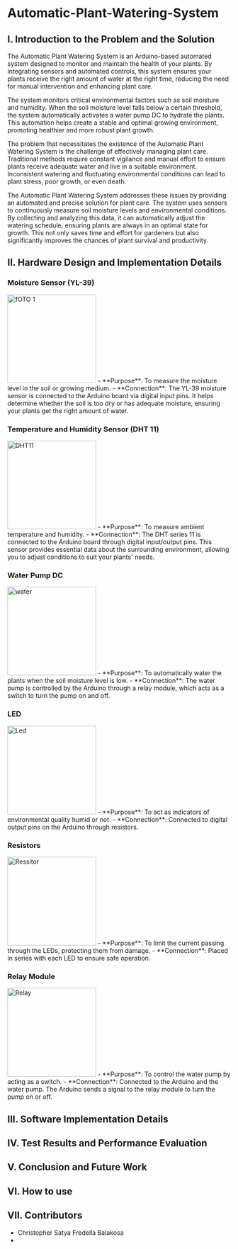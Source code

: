 # Automatic-Plant-Watering-System

## I. Introduction to the Problem and the Solution
The Automatic Plant Watering System is an Arduino-based automated system designed to monitor and maintain the health of your plants. By integrating sensors and automated controls, this system ensures your plants receive the right amount of water at the right time, reducing the need for manual intervention and enhancing plant care.

The system monitors critical environmental factors such as soil moisture and humidity. When the soil moisture level falls below a certain threshold, the system automatically activates a water pump DC to hydrate the plants. This automation helps create a stable and optimal growing environment, promoting healthier and more robust plant growth.

The problem that necessitates the existence of the Automatic Plant Watering System is the challenge of effectively managing plant care. Traditional methods require constant vigilance and manual effort to ensure plants receive adequate water and live in a suitable environment. Inconsistent watering and fluctuating environmental conditions can lead to plant stress, poor growth, or even death.

The Automatic Plant Watering System addresses these issues by providing an automated and precise solution for plant care. The system uses sensors to continuously measure soil moisture levels and environmental conditions. By collecting and analyzing this data, it can automatically adjust the watering schedule, ensuring plants are always in an optimal state for growth. This not only saves time and effort for gardeners but also significantly improves the chances of plant survival and productivity.

## II. Hardware Design and Implementation Details

### Moisture Sensor (YL-39)
<img src="https://github.com/XVORD/Automatic-Plant-Watering-System/assets/119683308/94af199a-b479-4f31-9556-8b296f3a98c9" alt="fOTO 1" width="200"/>
- **Purpose**: To measure the moisture level in the soil or growing medium.
- **Connection**: The YL-39 moisture sensor is connected to the Arduino board via digital input pins. It helps determine whether the soil is too dry or has adequate moisture, ensuring your plants get the right amount of water.

### Temperature and Humidity Sensor (DHT 11)
<img src="https://github.com/XVORD/Automatic-Plant-Watering-System/assets/119683308/477a43ec-5058-471d-86f2-ca67ca8bf060" alt="DHT11" width="200"/>
- **Purpose**: To measure ambient temperature and humidity.
- **Connection**: The DHT series 11 is connected to the Arduino board through digital input/output pins. This sensor provides essential data about the surrounding environment, allowing you to adjust conditions to suit your plants' needs.

### Water Pump DC
<img src="https://github.com/XVORD/Automatic-Plant-Watering-System/assets/119683308/8a131a69-626f-4d23-8bb7-b9dd4261d8a5" alt="water" width="200"/>
- **Purpose**: To automatically water the plants when the soil moisture level is low.
- **Connection**: The water pump is controlled by the Arduino through a relay module, which acts as a switch to turn the pump on and off.

### LED
<img src="https://github.com/XVORD/Automatic-Plant-Watering-System/assets/119683308/f7e6485a-b7a8-4003-b107-b1b5414c6bc9" alt="Led" width="200"/>
- **Purpose**: To act as indicators of environmental quality humid or not.
- **Connection**: Connected to digital output pins on the Arduino through resistors.

### Resistors
<img src="https://github.com/XVORD/Automatic-Plant-Watering-System/assets/119683308/1b9fa229-41fc-4fad-a325-f6e8371bed8f" alt="Ressitor" width="200"/>
- **Purpose**: To limit the current passing through the LEDs, protecting them from damage.
- **Connection**: Placed in series with each LED to ensure safe operation.

### Relay Module
<img src="https://github.com/XVORD/Automatic-Plant-Watering-System/assets/119683308/34817a2b-6eff-4e4f-b461-924f61b291cb" alt="Relay" width="200"/>
- **Purpose**: To control the water pump by acting as a switch.
- **Connection**: Connected to the Arduino and the water pump. The Arduino sends a signal to the relay module to turn the pump on or off.

## III. Software Implementation Details

## IV. Test Results and Performance Evaluation

## V. Conclusion and Future Work

## VI. How to use

## VII. Contributors
- Christopher Satya Fredella Balakosa
- 
